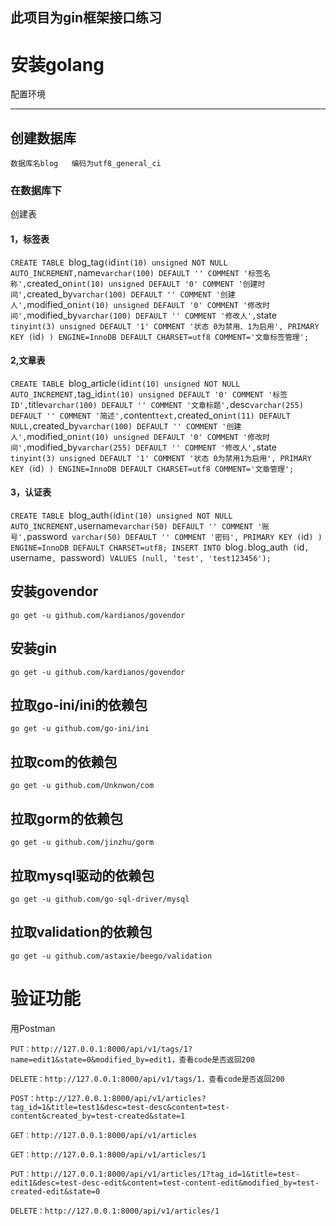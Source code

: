 ## 此项目为gin框架接口练习

# 安装golang

配置环境

----------------

## 创建数据库

`数据库名blog   编码为utf8_general_ci`

### 在数据库下

创建表

#### 1，标签表

`CREATE TABLE `blog_tag` (
   `id` int(10) unsigned NOT NULL AUTO_INCREMENT,
   `name` varchar(100) DEFAULT '' COMMENT '标签名称',
   `created_on` int(10) unsigned DEFAULT '0' COMMENT '创建时间',
   `created_by` varchar(100) DEFAULT '' COMMENT '创建人',
   `modified_on` int(10) unsigned DEFAULT '0' COMMENT '修改时间',
   `modified_by` varchar(100) DEFAULT '' COMMENT '修改人',
   `state` tinyint(3) unsigned DEFAULT '1' COMMENT '状态 0为禁用、1为启用',
   PRIMARY KEY (`id`)
 ) ENGINE=InnoDB DEFAULT CHARSET=utf8 COMMENT='文章标签管理';`
 
 #### 2,文章表
 
`CREATE TABLE `blog_article` (
   `id` int(10) unsigned NOT NULL AUTO_INCREMENT,
   `tag_id` int(10) unsigned DEFAULT '0' COMMENT '标签ID',
   `title` varchar(100) DEFAULT '' COMMENT '文章标题',
   `desc` varchar(255) DEFAULT '' COMMENT '简述',
   `content` text,
   `created_on` int(11) DEFAULT NULL,
   `created_by` varchar(100) DEFAULT '' COMMENT '创建人',
   `modified_on` int(10) unsigned DEFAULT '0' COMMENT '修改时间',
   `modified_by` varchar(255) DEFAULT '' COMMENT '修改人',
   `state` tinyint(3) unsigned DEFAULT '1' COMMENT '状态 0为禁用1为启用',
   PRIMARY KEY (`id`)
 ) ENGINE=InnoDB DEFAULT CHARSET=utf8 COMMENT='文章管理';`
 
 #### 3，认证表
 
 `CREATE TABLE `blog_auth` (
    `id` int(10) unsigned NOT NULL AUTO_INCREMENT,
    `username` varchar(50) DEFAULT '' COMMENT '账号',
    `password` varchar(50) DEFAULT '' COMMENT '密码',
    PRIMARY KEY (`id`)
  ) ENGINE=InnoDB DEFAULT CHARSET=utf8;
  INSERT INTO `blog`.`blog_auth` (`id`, `username`, `password`) VALUES (null, 'test', 'test123456');`
  

## 安装govendor

`go get -u github.com/kardianos/govendor`

## 安装gin

`go get -u github.com/kardianos/govendor`

## 拉取go-ini/ini的依赖包

`go get -u github.com/go-ini/ini`

## 拉取com的依赖包

`go get -u github.com/Unknwon/com`

## 拉取gorm的依赖包

`go get -u github.com/jinzhu/gorm`

## 拉取mysql驱动的依赖包

`go get -u github.com/go-sql-driver/mysql`

## 拉取validation的依赖包

`go get -u github.com/astaxie/beego/validation`



# 验证功能
用Postman

`PUT：http://127.0.0.1:8000/api/v1/tags/1?name=edit1&state=0&modified_by=edit1，查看code是否返回200`

`DELETE：http://127.0.0.1:8000/api/v1/tags/1，查看code是否返回200`

`POST：http://127.0.0.1:8000/api/v1/articles?tag_id=1&title=test1&desc=test-desc&content=test-content&created_by=test-created&state=1`

`GET：http://127.0.0.1:8000/api/v1/articles`

`GET：http://127.0.0.1:8000/api/v1/articles/1`

`PUT：http://127.0.0.1:8000/api/v1/articles/1?tag_id=1&title=test-edit1&desc=test-desc-edit&content=test-content-edit&modified_by=test-created-edit&state=0`

`DELETE：http://127.0.0.1:8000/api/v1/articles/1`

